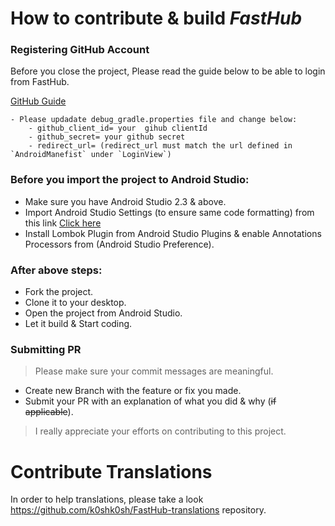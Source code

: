 # How to contribute & build *FastHub*

### Registering GitHub Account

Before you close the project, Please read the guide below to be able to login from FastHub.

[GitHub Guide](https://auth0.com/docs/connections/social/github)

    - Please updadate debug_gradle.properties file and change below:
        - github_client_id= your  gihub clientId
        - github_secret= your github secret
        - redirect_url= (redirect_url must match the url defined in `AndroidManefist` under `LoginView`)

### Before you import the project to Android Studio:

- Make sure you have Android Studio 2.3 & above.
- Import Android Studio Settings (to ensure same code formatting) from this link [Click here](https://raw.githubusercontent.com/k0shk0sh/FastHub/master/fasthub_as_settings.jar)
- Install Lombok Plugin from Android Studio Plugins & enable Annotations Processors from (Android Studio Preference).

### After above steps:

- Fork the project.
- Clone it to your desktop.
- Open the project from Android Studio.
- Let it build & Start coding.

### Submitting PR

> Please make sure your commit messages are meaningful.
 
- Create new Branch with the feature or fix you made.
- Submit your PR with an explanation of what you did & why (~~if applicable~~).

> I really appreciate your efforts on contributing to this project.

# Contribute Translations

In order to help translations, please take a look https://github.com/k0shk0sh/FastHub-translations repository.
